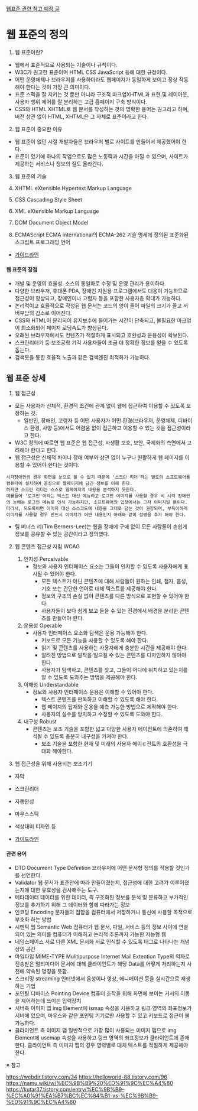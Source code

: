 [웹표준 관련 참고 예정 글](https://goddaehee.tistory.com/m/244)

# 웹 표준의 정의

1. 웹 표준이란?

- 웹에서 표준적으로 사용되는 기술이나 규칙이다.
- W3C가 권고한 표준이며 HTML CSS JavaScript 등에 대한 규정이다.
- 어떤 운영체제나 브라우저를 사용하더라도 웹페이지가 동일하게 보이고 정상 작동해야 한다는 것이 가장 큰 의미이다.
- 표준 스펙을 잘 지키는 것 뿐만 아니라 구조적 마크업XHTML과 표현 및 레이아웃, 사용자 행위 제어를 잘 분리하는 고급 홈페이지 구축 방식이다.
- CSS와 HTML XHTML로 웹 문서를 작성하는 것의 명확한 용어는 권고라고 하며, 버전 상관 없이 HTML, XHTML은 그 자체로 표준이라고 한다.

2. 웹 표준이 중요한 이유

- 웹 표준이 없던 시절 개발자들은 브라우저 별로 사이트를 만들어서 제공했어야 한다.
- 표준이 있기에 하나의 작업으로도 많은 노동력과 시간을 아낄 수 있으며, 사이트가 제공하는 서비스나 정보의 질도 올라간다.

3. 웹 표준의 기술

1. XHTML eXtensible Hypertext Markup Language
1. CSS Cascading Style Sheet
1. XML eXtensible Markup Language
1. DOM Document Object Model
1. ECMAScript ECMA international의 ECMA-262 기술 명세에 정의된 표준화된 스크립트 프로그래밍 언어

- [가이드라인](https://www.w3.org/standards/)

#### 웹 표준의 장점

- 개발 및 운영의 효율성. 소스의 통일화로 수정 및 운영 관리가 용이하다.
- 다양한 브라우저, 휴대폰 PDA, 장애인 지원용 프로그램에서도 대응이 가능하므로 접근성이 향상되고, 장애인이나 고령자 등을 포함한 사용자층 확대가 가능하다.
- 논리적이고 효율적으로 작성된 웹 문서는 코드의 양이 줄어 파일의 크기가 줄고 서버부담의 감소로 이어진다.
- CSS와 HTML이 분리되어 유지보수에 들어가는 시간이 단축되고, 불필요한 마크업이 최소화되어 페이지 로딩속도가 향상된다.
- 오래된 브라우저에서도 컨텐츠가 적절하게 표시되고 호환성과 운용성이 확보된다.
- 스크린리더기 등 보조공학 기긱 사용자들이 조금 더 정확한 정보를 얻을 수 있도록 돕는다.
- 검색봇을 통한 효율적 노출과 같은 검색엔진 최적화가 가능하다.

## 웹 표준 상세

1. 웹 접근성

- 모든 사용자가 신체적, 환경적 조건에 관계 없이 웹에 접근하여 이용할 수 있도록 보장하는 것.
  - 일반인, 장애인, 고령자 등 어떤 사용자가 어떤 환경(브라우저, 운영체제, 디바이스 환경, 사양 등)에서도 어렴움 없이 접근하고 이용할 수 있는 것을 접근성이라고 한다.
- W3C 정의에 따르면 웹 표준은 웹 접근성, 사생활 보호, 보안, 국제화의 측면에서 고려해야 한다고 한다.
- 웹 접근성은 신체적 차이나 장애 여부와 상관 없이 누구나 원활하게 웹 페이지를 이용할 수 있어야 한다는 것이다.

```
시각장애인의 경우 화면을 눈으로 볼 수 없기 때문에 '스크린 리더'라는 별도의 소프트웨어를 컴퓨터에 설치하여 음성으로 웹페이지에 담긴 정보를 이해 한다.
하지만 스크린 리더는 스스로 웹페이지의 내용을 분석하지 못한다.
예를들어 '로그인'이라는 텍스트 대신 메뉴라고 로그인 이미지를 사용할 경우 비 시각 장애인의 눈에는 로그인 메뉴로 인식 가능하지만, 소프트웨어의 입장에서는 그저 이미지일 뿐이다.
따라서, 되도록이면 이미지 대신 소스코드에 내용을 그대로 담는 것이 권장되며, 부득이하게 이미지를 사용할 경우 반드시 이미지가 어떤 내용인지 아래와 같이 설명을 추가 해야 한다.
```

- 팀 버너스 리(Tim Berners-Lee)는 웹을 장애에 구애 없이 모든 사람들이 손쉽게 정보를 공유할 수 있는 공간이라고 정의했다.

2. 웹 콘텐츠 접근성 지침 WCAG

   1. 인지성 Perceivable
      - 정보와 사용자 인터페이스 요소는 그들이 인지할 수 있도록 사용자에게 표시될 수 있어야 한다.
        - 모든 텍스트가 아닌 콘텐츠에 대해 사람들이 원하는 인쇄, 점자, 음성, 기호 또는 간단한 언어로 대체 텍스트를 제공해야 한다.
        - 정보와 구조의 손실 없이 콘텐츠를 다른 방식으로 표현할 수 있어야 한다.
        - 사용자들이 보다 쉽게 보고 들을 수 있는 전경에서 배경을 분리한 콘텐츠를 만들어야 한다.
   2. 운용성 Operable
      - 사용자 인터페이스 요소화 탐색은 운용 가능해야 한다.
        - 키보드로 모든 기능을 사용할 수 있도록 해야 한다.
        - 읽기 및 콘텐츠를 사용하는 사용자에게 충분한 시간을 제공해야 한다.
        - 알려진 방법으로 발작을 일으킬 수 있는 콘텐츠를 디자인하지 않아야 한다.
        - 사용자가 탐색하고, 콘텐츠를 찾고, 그들이 어디에 위치하고 있는지를 알 수 있도록 도와주는 방법을 제공해야 한다.
   3. 이해성 Understandable
      - 정보와 사용자 인터페이스 운용은 이해할 수 있어야 한다.
        - 텍스트 콘텐츠를 판독하고 이해할 수 있도록 해야 한다.
        - 웹 페이지의 탑재와 운용을 예측 가능한 방법으로 제작해야 한다.
        - 사용자의 실수를 방지하고 수정할 수 있도록 도와야 한다.
   4. 내구성 Robust
      - 콘텐츠는 보조 기술을 포함한 넓고 다양한 사용자 에이전트에 의존하여 해석될 수 있도록 충분히 내구성을 가져야 한다.
        - 보조 기술을 포함한 현재 및 미래의 사용자 에이ㄷ전트의 호환성을 극대화 해야한다.

3. 웹 접근성을 위해 사용되는 보조기기

- 자막
- 스크린리더
- 자동완성
- 마우스스틱
- 색상대비 디자인 등

- [가이드라인](https://www.w3.org/WAI/guid-tech)

#### 관련 용어

- DTD Document Type Definition 브라우저에 어떤 문서형 정의를 적용할 것인가를 선언한다.
- Validator 웹 문서가 표준안에 따라 만들어졌는지, 접근성에 대한 고려가 이루어졌는지에 대한 유효성을 검사해주는 도구.
- 메타데이터 데이터를 위한 데이터, 즉 구조화된 정보를 분석 및 분류하고 부가적인 정보를 추가하기 위해 그 데이터와 함께 따라가는 정보
- 인코딩 Encoding 문자들의 집합을 컴퓨터에서 저장하거나 통신에 사용할 목적으로 부호화 하는 방법
- 시멘틱 웹 Semantic Web 컴퓨터가 웹 문서, 파일, 서비스 등의 정보 사이에 연결되어 있는 의미를 컴퓨터가 이해하고 논리적 추론까지 가능한 지능형 웹
- 네임스페이스 서로 다른 XML 문서화 서로 인식할 수 있도록 태그로 나타나는 개념 상의 공간
- 마임타입 MIME-TYPE Mulitipurpose Internet Mail Extention Type의 약자로 전송받은 멀티미디어 문서에 대해 클라이언트가 해당 Data를 어떻게 처리하는지 사전에 약속된 명칭을 뜻함.
- 스크리밍 streaming 인터넷에서 음성이나 영상, 애니메이션 등을 실시간으로 재생하는 기법
- 포인팅 디바이스 Pointing Device 컴퓨터 조작을 위해 화면에 보이는 커서의 이동을 제어하는데 쓰이는 입력장치
- 서버측 이미지 맵 img Element에 ismap 속성을 사용하고 링크 영역의 좌표정보가 서버에 있으며, 마우스와 같은 포인팅 기기로만 사용할 수 있고 키보드로 접근이 불가능하다.
- 클라이언트 측 이미지 맵 일반적으로 가장 많이 사용되는 이미지 맵으로 img Element에 usemap 속성을 사용하고 링크 영역의 좌표정보가 클라이언트에 존재한다. 클라이언트 측 이미지 맵의 경우 영력별로 대체 텍스트를 적절하게 제공해야 한다.

※ 참고

https://webdir.tistory.com/34
https://helloworld-88.tistory.com/96
https://namu.wiki/w/%EC%9B%B9%20%ED%91%9C%EC%A4%80
https://kutar37.tistory.com/entry/%EC%9B%B9-%EC%A0%91%EA%B7%BC%EC%84%B1-vs-%EC%9B%B9-%ED%91%9C%EC%A4%80

